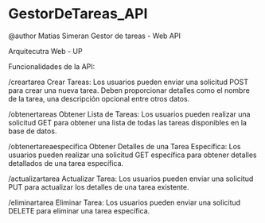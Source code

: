 # GestorDeTareas_API

@author Matias Simeran Gestor de tareas - Web API

Arquitecutra Web - UP

Funcionalidades de la API:

/creartarea 
Crear Tareas: Los usuarios pueden enviar una solicitud POST para crear una nueva tarea. Deben proporcionar detalles como el nombre de la tarea, una descripción opcional entre otros datos.

/obtenertareas 
Obtener Lista de Tareas: Los usuarios pueden realizar una solicitud GET para obtener una lista de todas las tareas disponibles en la base de datos.

/obtenertareaespecifica 
Obtener Detalles de una Tarea Específica: Los usuarios pueden realizar una solicitud GET específica para obtener detalles detallados de una tarea específica.

/actualizartarea 
Actualizar Tarea: Los usuarios pueden enviar una solicitud PUT para actualizar los detalles de una tarea existente.

/eliminartarea 
Eliminar Tarea: Los usuarios pueden enviar una solicitud DELETE para eliminar una tarea específica.
